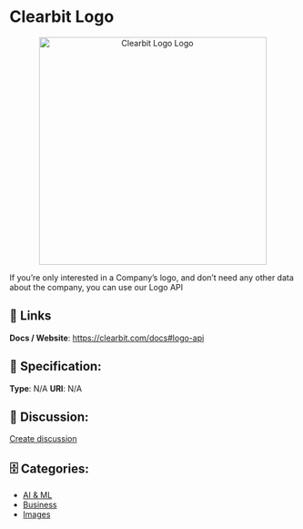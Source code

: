 # Clearbit Logo
<p align="center">
    <img width="400" src="https://raw.githubusercontent.com/apis-list/apis-list/main/apis/clearbit-logo/logo_256x256.png" alt="Clearbit Logo Logo"/>
</p>

If you’re only interested in a Company’s logo, and don’t need any other data about the company, you can use our Logo API

##  🔗 Links
**Docs / Website**: https://clearbit.com/docs#logo-api

## 🧬 Specification:
**Type**: N/A
**URI**: N/A

## 💬 Discussion:
[Create discussion](https://github.com/apis-list/apis-list/discussions/new)

## 🗄️ Categories:
- [AI & ML](https://github.com/apis-list/apis-list#ai--ml)
- [Business](https://github.com/apis-list/apis-list#business)
- [Images](https://github.com/apis-list/apis-list#images)



